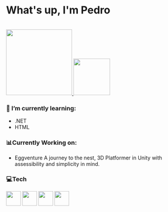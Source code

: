 # What's up, I'm Pedro

<br>
<div>
  <a href="https://github.com/Kertf22">
  <img height="180em" src="https://github-readme-stats.vercel.app/api?username=PdroSantana&&show_icons=true&theme=gruvbox">
  <img height="100" src="https://github-readme-stats.vercel.app/api/top-langs/?username=PdroSantana&layout=compact&theme=gruvbox">
  </a>
</div> 


### 🌱 I’m currently learning:
- .NET
- HTML
  
### 📊Currently Working on:
- Eggventure A journey to the nest, 3D Platformer in Unity with assessibility and simplicity in mind.
  
### 💻Tech
 <div style="align-in-block">
   <img width="40" src="https://cdn.jsdelivr.net/gh/devicons/devicon@latest/icons/csharp/csharp-original.svg" />
   <img width="40" src="https://cdn.jsdelivr.net/gh/devicons/devicon@latest/icons/dot-net/dot-net-plain-wordmark.svg" />
   <img width="40" src="https://cdn.jsdelivr.net/gh/devicons/devicon@latest/icons/unity/unity-original.svg" />
   <img width="40" src="https://cdn.jsdelivr.net/gh/devicons/devicon@latest/icons/html5/html5-original.svg" />
</div></br>

